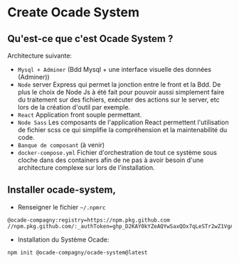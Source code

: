# Create Ocade System

## Qu'est-ce que c'est Ocade System ?
Architecture suivante:
* `Mysql + Adminer` (Bdd Mysql + une interface visuelle des données (Adminer))
* `Node` server Express qui permet la jonction entre le front et la Bdd. De plus le choix de Node Js à été fait pour pouvoir aussi simplement faire du traitement sur des fichiers, exécuter des actions sur le server, etc lors de la création d'outil par exemple.
* `React` Application front souple permettant.
* `Node Sass` Les composants de l'application React permettent l'utilisation de fichier scss ce qui simplifie la compréhension et la maintenabilité du code.
* `Banque de composant` (à venir) 
* `docker-compose.yml` Fichier d'orchestration de tout ce système sous cloche dans des containers afin de ne pas à avoir besoin d'une architecture complexe sur lors de l'installation.

## Installer ocade-system, 
* Renseigner le fichier `~/.npmrc`
```
@ocade-compagny:registry=https://npm.pkg.github.com
//npm.pkg.github.com/:_authToken=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
```
* Installation du Système Ocade:
```
npm init @ocade-compagny/ocade-system@latest
```